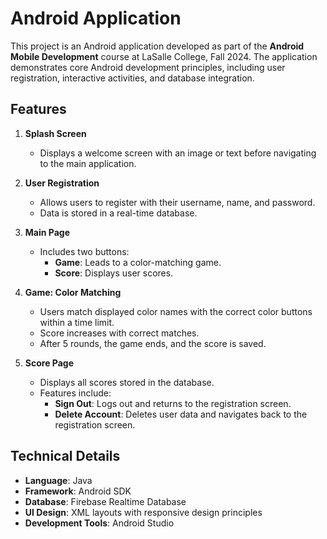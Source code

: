 # Android Application

This project is an Android application developed as part of the **Android Mobile Development** course at LaSalle College, Fall 2024. The application demonstrates core Android development principles, including user registration, interactive activities, and database integration.

## Features

1. **Splash Screen**  
   - Displays a welcome screen with an image or text before navigating to the main application.

2. **User Registration**  
   - Allows users to register with their username, name, and password.
   - Data is stored in a real-time database.

3. **Main Page**  
   - Includes two buttons:
     - **Game**: Leads to a color-matching game.
     - **Score**: Displays user scores.

4. **Game: Color Matching**  
   - Users match displayed color names with the correct color buttons within a time limit.
   - Score increases with correct matches.
   - After 5 rounds, the game ends, and the score is saved.

5. **Score Page**  
   - Displays all scores stored in the database.
   - Features include:
     - **Sign Out**: Logs out and returns to the registration screen.
     - **Delete Account**: Deletes user data and navigates back to the registration screen.

## Technical Details

- **Language**: Java
- **Framework**: Android SDK
- **Database**: Firebase Realtime Database
- **UI Design**: XML layouts with responsive design principles
- **Development Tools**: Android Studio
